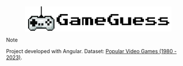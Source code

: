 <p align="center">
  <img src="https://raw.githubusercontent.com/FabiomtGoncalves/GameGuess/master/github-imgs/logo.png?raw=true" width="400" align="center">  
</p>  

> [!NOTE]
> Project developed with Angular.
> Dataset: [Popular Video Games (1980 - 2023)](https://www.kaggle.com/datasets/arnabchaki/popular-video-games-1980-2023/).
